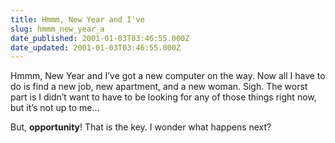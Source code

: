 ```yaml
---
title: Hmmm, New Year and I've
slug: hmmm_new_year_a
date_published: 2001-01-03T03:46:55.000Z
date_updated: 2001-01-03T03:46:55.000Z
---
```


Hmmm, New Year and I’ve got a new computer on the way. Now all I have to do is find a new job, new apartment, and a new woman. Sigh. The worst part is I didn’t want to have to be looking for any of those things right now, but it’s not up to me…

But, **opportunity**! That is the key. I wonder what happens next?
